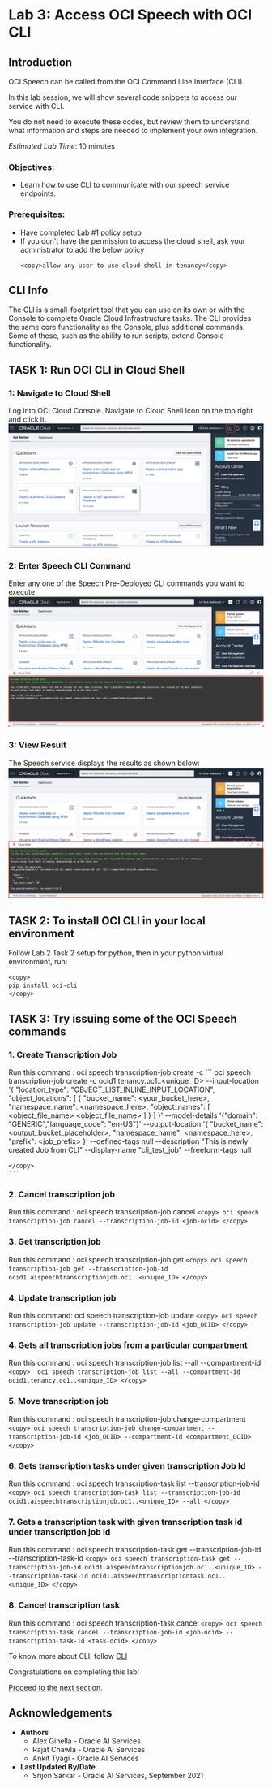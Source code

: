 # Lab 3: Access OCI Speech with OCI CLI

## Introduction

OCI Speech can be called from the OCI Command Line Interface (CLI).

In this lab session, we will show several code snippets to access our service with CLI.

You do not need to execute these codes, but review them to understand what information and steps are needed to implement your own integration.

*Estimated Lab Time*: 10 minutes

### Objectives:

* Learn how to use CLI to communicate with our speech service endpoints.

### Prerequisites:
* Have completed Lab #1 policy setup
* If you don't have the permission to access the cloud shell, ask your administrator to add the below policy
    ```
    <copy>allow any-user to use cloud-shell in tenancy</copy>
    ```

## CLI Info

The CLI is a small-footprint tool that you can use on its own or with the Console to complete Oracle Cloud Infrastructure tasks. The CLI provides the same core functionality as the Console, plus additional commands. Some of these, such as the ability to run scripts, extend Console functionality.



## **TASK 1:** Run OCI CLI in Cloud Shell

### 1: Navigate to Cloud Shell

Log into OCI Cloud Console. Navigate to Cloud Shell Icon on the top right and click it.
    ![](./images/cloudShellIcon.png " ")

### 2: Enter Speech CLI Command

Enter any one of the Speech Pre-Deployed CLI commands you want to execute.
    ![](./images/cloudShellCommand.png " ")


### 3: View Result

The Speech service displays the results as shown below:
    ![](./images/cloudShellResult.png " ")



## **TASK 2:** To install OCI CLI in your local environment

Follow Lab 2 Task 2 setup for python, then in your python virtual environment, run:
```
<copy>
pip install oci-cli
</copy>
```


## **TASK 3:** Try issuing some of the OCI Speech commands

### 1. Create Transcription Job
Run this command : oci speech transcription-job create -c 
    ```
    <copy>
    oci speech transcription-job create -c ocid1.tenancy.oc1..<unique_ID> --input-location '{
    "location_type": "OBJECT_LIST_INLINE_INPUT_LOCATION",
    "object_locations": [
      {
        "bucket_name": <your_bucket_here>,
        "namespace_name": <namespace_here>,
        "object_names": [
            <object_file_name>
            <object_file_name>
        ]
      }
    ]
  }' --model-details '{"domain": "GENERIC","language_code": "en-US"}' --output-location '{
    "bucket_name": <output_bucket_placeholder>,
    "namespace_name": <namespace_here>,
    "prefix": <job_prefix>
  }' --defined-tags null --description "This is newly created Job from CLI" --display-name "cli_test_job" --freeform-tags null
 
    </copy>
    ```

### 2. Cancel transcription job
Run this command : oci speech transcription-job cancel
    ```
    <copy>
    oci speech transcription-job cancel --transcription-job-id <job-ocid>
    </copy>
    ```

### 3. Get transcription job
Run this command : oci speech transcription-job get
    ```
    <copy>
    oci speech transcription-job get --transcription-job-id ocid1.aispeechtranscriptionjob.oc1..<unique_ID>
    </copy>
    ```

### 4. Update transcription job
Run this command: oci speech transcription-job update
    ```
    <copy>
    oci speech transcription-job update --transcription-job-id <job_OCID>
    </copy>
    ```

### 4. Gets all transcription jobs from a particular compartment
Run this command : oci speech transcription-job list --all --compartment-id
    ```
    <copy> 
    oci speech transcription-job list --all --compartment-id ocid1.tenancy.oc1..<unique_ID>
    </copy>
    ```

### 5. Move transcription job 
Run this command : oci speech transcription-job change-compartment
    ```
    <copy>
    oci speech transcription-job change-compartment --transcription-job-id <job_OCID> --compartment-id <compartment_OCID>
    </copy>
    ```

### 6. Gets transcription tasks under given transcription Job Id
Run this command : oci speech transcription-task list --transcription-job-id 
    ```
    <copy>
    oci speech transcription-task list --transcription-job-id ocid1.aispeechtranscriptionjob.oc1..<unique_ID> --all
    </copy>
    ```

### 7. Gets a transcription task with given transcription task id under transcription job id
Run this command : oci speech transcription-task get --transcription-job-id <jobID> --transcription-task-id <taskID>
    ```
    <copy>
    oci speech transcription-task get --transcription-job-id ocid1.aispeechtranscriptionjob.oc1..<unique_ID> --transcription-task-id ocid1.aispeechtranscriptiontask.oc1..<unique_ID>
    </copy>
    ```

### 8. Cancel transcription task
Run this command : oci speech transcription-task cancel
    ```
    <copy>
    oci speech transcription-task cancel --transcription-job-id <job-ocid> --transcription-task-id <task-ocid>
    </copy>
    ```

To know more about CLI, follow [CLI](https://docs.oracle.com/en-us/iaas/Content/API/Concepts/cliconcepts.htm)

Congratulations on completing this lab!

[Proceed to the next section](#next).

## Acknowledgements
* **Authors**
    * Alex Ginella - Oracle AI Services
    * Rajat Chawla  - Oracle AI Services
    * Ankit Tyagi -  Oracle AI Services
* **Last Updated By/Date**
    * Srijon Sarkar  - Oracle AI Services, September 2021
